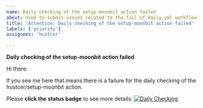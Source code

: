 ```yaml
---
name: Daily checking of the setup-moonbit action failed
about: Used to submit issues related to the fail of daily.yml workflow
title: 'Attention: Daily checking of the setup-moonbit action failed'
labels: ['priority']
assignees: 'hustcer'

---
```


**Daily checking of the setup-moonbit action failed**

Hi there:

If you see me here that means there is a failure for the daily checking of the hustcer/setup-moonbit action.

Please **click the status badge** to see more details: [![Daily Checking](https://github.com/hustcer/setup-moonbit/actions/workflows/daily.yml/badge.svg)](https://github.com/hustcer/setup-moonbit/actions/workflows/daily.yml)

